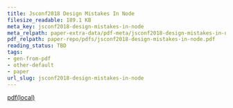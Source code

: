 ```yaml
---
title: Jsconf2018 Design Mistakes In Node
filesize_readable: 189.1 KB
meta_key: jsconf2018-design-mistakes-in-node
meta_relpath: paper-extra-data/pdf-meta/jsconf2018-design-mistakes-in-node.yaml
pdf_relpath: paper-repo/pdfs/jsconf2018-design-mistakes-in-node.pdf
reading_status: TBD
tags:
- gen-from-pdf
- other-default
- paper
url_slug: jsconf2018-design-mistakes-in-node
---
```


[pdf(local)](../../paper-repo/pdfs/jsconf2018-design-mistakes-in-node.pdf)
